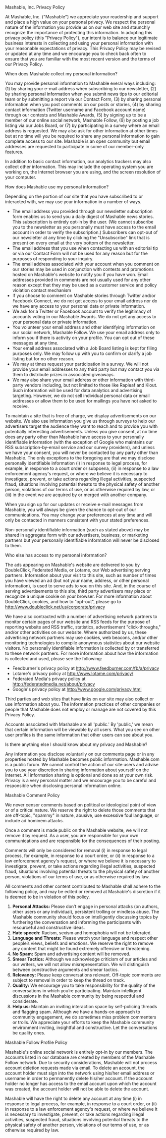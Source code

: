 Mashable, Inc. Privacy Policy

At Mashable, Inc. ("Mashable") we appreciate your readership and support and place a high value on your personal privacy. We respect the personal nature of the information you provide us on our web site and staunchly recognize the importance of protecting this information. In adopting this privacy policy (this "Privacy Policy"), our intent is to balance our legitimate business interests in collecting and using your personal information with your reasonable expectations of privacy. This Privacy Policy may be revised or updated at any time and we encourage you to check back often to ensure that you are familiar with the most recent version and the terms of our Privacy Policy.

When does Mashable collect my personal information?

You may provide personal information to Mashable everal ways including: (1) by sharing your e-mail address when subscribing to our newsletter, (2) by sharing personal information when you submit news tips to our editorial team or by submitting a report via our Contact Form, (3) by sharing personal information when you post comments on our posts or stories, (4) by sharing contact information (Twitter username and Facebook account name) through our contests and Mashable Awards, (5) by signing up to be a member of our online social network, Mashable Follow, (6) by posting a job listing via our Jobs Board, or (7) by participating in a survey where an email address is requested. We may also ask for other information at other times but at no time will you be required to share any personal information to gain complete access to our site. Mashable is an open community but email addresses are requested to participate in some of our member-only features.

In addition to basic contact information, our analytics trackers may also collect other information. This may include the operating system you are working on, the Internet browser you are using, and the screen resolution of your computer.

How does Mashable use my personal information?

Depending on the portion of our site that you have subscribed to or interacted with, we may use your information in a number of ways.

*   The email address you provided through our newsletter subscription form enables us to send you a daily digest of Mashable news stories. This subscription is entirely opt-in by the user. (We cannot subscribe you to the newsletter as you personally must have access to the email account in order to verify the subscription.) Subscribers can opt-out of our newsletter at any time by clicking the "Unsubscribe" link that is present on every email at the very bottom of the newsletter.
*   The email address that you use when contacting us with an editorial tip or via our Contact Form will not be used for any reason but for the purposes of responding to your inquiry.
*   The email address associated with your account when you comment on our stories may be used in conjunction with contests and promotions hosted on Mashable's website to notify you if you have won. Email addresses provided in comments are not usually used for any other reason except that they may be used as a customer service and policy violation contact mechanism
*   If you choose to comment on Mashable stories through Twitter and/or Facebook Connect, we do not get access to your email address nor do we have any access to your personal data or private information.
*   We ask for a Twitter or Facebook account to verify the legitimacy of accounts voting in our Mashable Awards. We do not get any access to your personal data or private information.
*   You volunteer your email address and other identifying information on our social network, Mashable Follow. We use your email address only to inform you if there is activity on your profile. You can opt out of these messages at any time.
*   Your email address associated with a Job Board listing is kept for filing purposes only. We may follow up with you to confirm or clarify a job listing but for no other reason.
*   We may at times request your participation in a survey. We will not provide your email addresses to any third party but may contact you via them to distribute prizes in associated giveaways.
*   We may also share your email address or other information with third-party vendors including, but not limited to those like Rapleaf and Klout. Such information will be used for data analytics and advertising targeting. However, we do not sell individual personal data or email addresses or allow them to be used for mailings you have not asked to receive.

To maintain a site that is free of charge, we display advertisements on our website. We also use information you give us through surveys to help our advertisers target the audience they want to reach and to provide you with potentially interesting advertisements. Unless you give consent, at no time does any party other than Mashable have access to your personally identifiable information (with the exception of Google who maintains our RSS subscription-by-email service and our survey providers), and unless we have your consent, you will never be contacted by any party other than Mashable. The only exceptions to the foregoing are that we may disclose personally identifiable information (i) in response to legal process, for example, in response to a court order or subpoena, (ii) in response to a law enforcement agency's request, or where we believe it is necessary to investigate, prevent, or take actions regarding illegal activities, suspected fraud, situations involving potential threats to the physical safety of another person, violations of our terms of use, or as otherwise required by law, or (iii) in the event we are acquired by or merged with another company.

When you sign up for our updates or receive e-mail messages from Mashable, you will always be given the chance to opt-out of our communications. You may change your preferences at any time and will only be contacted in manners consistent with your stated preferences.

Non-personally identifiable information (such as stated above) may be shared in aggregate form with our advertisers, business, or marketing partners but your personally identifiable information will never be disclosed to them.

Who else has access to my personal information?

The ads appearing on Mashable's website are delivered to you by DoubleClick, Federated Media, or Lotame, our Web advertising serving partners. Information about your visit to this site, such as number of times you have viewed an ad (but not your name, address, or other personal information), is used to serve ads to you on this site. And, in the course of serving advertisements to this site, third party advertisers may place or recognize a unique cookie on your browser. For more information about DoubleClick, cookies, and how to "opt-out", please go to http://www.doubleclick.net/us/corporate/privacy

We have also contracted with a number of advertising network partners to monitor certain pages of our website and RSS feeds for the purpose of reporting website and RSS traffic, statistics, advertisement "click-throughs," and/or other activities on our website. Where authorized by us, these advertising network partners may use cookies, web beacons, and/or other monitoring technologies to compile anonymous statistics about our website visitors. No personally identifiable information is collected by or transferred to these network partners. For more information about how the information is collected and used, please see the following:

*   Feedburner's privacy policy at http://www.feedburner.com/fb/a/privacy
*   Lotame's privacy policy at http://www.lotame.com/privacy/
*   Federated Media's privacy policy at http://federatedmedia.net/about/privacy
*   Google's privacy policy at http://www.google.com/privacy.html

Third parties and web sites that have links on our site may also collect or use information about you. The information practices of other companies or people that Mashable does not employ or manage are not covered by this Privacy Policy.

Accounts associated with Mashable are all 'public.' By 'public,' we mean that certain information will be viewable by all users. What you see on other user profiles is the same information that other users can see about you.

Is there anything else I should know about my privacy and Mashable?

Any information you disclose voluntarily on our comments page or in any properties hosted by Mashable becomes public information. Mashable.com is a public forum. We cannot control the action of our site users and advise you to use your discretion in sharing information about yourself on the Internet. All information sharing is optional and done so at your own risk. Privacy is a very personal matter and we encourage you to be careful and responsible when disclosing personal information online.

Mashable Comment Policy

We never censor comments based on political or ideological point of view or of a critical nature. We reserve the right to delete those comments that are off-topic, "spammy" in nature, abusive, use excessive foul language, or include ad hominem attacks.

Once a comment is made public on the Mashable website, we will not remove it by request. As a user, you are responsible for your own communications and are responsible for the consequences of their posting.

Comments will only be considered for removal (i) in response to legal process, for example, in response to a court order, or (ii) in response to a law enforcement agency's request, or where we believe it is necessary to investigate, prevent, or take actions regarding illegal activities, suspected fraud, situations involving potential threats to the physical safety of another person, violations of our terms of use, or as otherwise required by law.

All comments and other content contributed to Mashable shall adhere to the following policy, and may be edited or removed at Mashable's discretion if it is deemed to be in violation of this policy.

1.  **Personal Attacks:** Please don’t engage in personal attacks (on authors, other users or any individual), persistent trolling or mindless abuse. The Mashable community should focus on intelligently discussing topics by furthering the conversation and informing the participants with resourceful and constructive ideas.
2.  **Hate speech:** Racism, sexism and homophobia will not be tolerated.
3.  **Language and Threats:** Please watch your language and respect other people’s views, beliefs and emotions. We reserve the right to remove any content that might be found extremely offensive or threatening.
4.  **No Spam:** Spam and advertising content will be removed.
5.  **Smear Tactics:** Although we acknowledge criticism of our articles and our writers, we will not allow misrepresentation. We will distinguish between constructive arguments and smear tactics.
6.  **Relevancy:** Please keep conversations relevant. Off-topic comments are subject to removal in order to keep the thread on track.
7.  **Quality:** We encourage you to take responsibility for the quality of the conversations in which you’re participating. Maintain intelligent discussions in the Mashable community by being respectful and considerate.
8.  **Help us:** Maintain an inviting interaction space by self-policing threads and flagging spam. Although we have a hands-on approach to community engagement, we do sometimes miss problem commenters or trolls. We appreciate your efforts to keep the Mashable community environment inviting, insightful and constructive. Let the conversations be quality ones.

Mashable Follow Profile Policy

Mashable's online social network is entirely opt-in by our members. The accounts listed in our database are created by members of the Mashable Follow network. Due to security considerations, Mashable will not process account deletion requests made via email. To delete an account, the account holder must sign into the network using his/her email address or username in order to permanently delete his/her account. If the account holder no longer has access to the email account upon which the account was created, the account holder will not be able to delete the account.

Mashable will have the right to delete any account at any time (i) in response to legal process, for example, in response to a court order, or (ii) in response to a law enforcement agency's request, or where we believe it is necessary to investigate, prevent, or take actions regarding illegal activities, suspected fraud, situations involving potential threats to the physical safety of another person, violations of our terms of use, or as otherwise required by law.